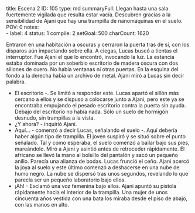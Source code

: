 title:          Escena 2
ID:             105
type:           md
summaryFull:    Llegan hasta una sala fuertemente vigilada que resulta estar vacía. Descubren gracias a la sensibilidad de Ajani que hay una trampilla de nanomáquinas en el suelo.
POV:            0
notes:          
                -
label:          4
status:         1
compile:        2
setGoal:        500
charCount:      1620


Entraron en una habitación a oscuras y cerraron la puerta tras de sí, con los disparos aún impactando sobre ella.
A ciegas, Lucas buscó a tientas el interruptor. Fue Ajani el que lo encontró, invocando la luz.
La estancia estaba dominada por un soberbio escritorio de madera oscura con dos sillones de cuero. No había ventanas ni otras puertas. En la esquina del fondo a la derecha había un archivo de metal.
Ajani miró a Lucas sin decir palabra.
- El escritorio -. Se limitó a responder este.
Lucas apartó el sillón más cercano a ellos y se dispuso a colocarse junto a Ajani, pero este ya se encontraba empujando el pesado escritorio contra la puerta sin ayuda.
Debajo del escritorio no había nada. Sólo un suelo de hormigón desnudo, sin trampillas a la vista.
- ¿Y ahora? - inquirió Ajani.
- Aquí... - comenzó a decir Lucas, señalando el suelo -. Aquí debería haber algún tipo de trampilla.
El joven suspiró y se situó sobre el punto señalado. Tal y como esperaba, el suelo comenzó a bailar bajo sus pies, mareándolo. Miró a Ajani y asintió antes de retroceder rápidamente.
El africano se llevó la mano al bolsillo del pantalón y sacó un pequeño anillo. Parecía una alianza de bodas.
Lucas frunció el ceño. Ajani acercó la joya al suelo y este último comenzó a deshacerse en una nube de humo negro. La nube se dispersó tras unos segundos, revelando lo que parecía ser un pequeño laboratorio bajo ellos.
- ¡Ah! - Exclamó una voz femenina bajo ellos. Ajani apuntó su pistola rápidamente hacia el interior de la trampilla.
Una mujer de unos cincuenta años vestida con una bata los miraba desde el piso de abajo, con las manos en alto.